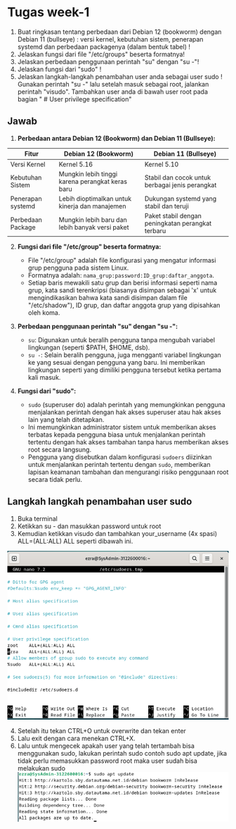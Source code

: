 # Tugas week-1


1. Buat ringkasan tentang perbedaan dari Debian 12 (bookworm) dengan Debian 11 (bullseye) : versi kernel, kebutuhan sistem, penerapan systemd dan perbedaan packagenya (dalam bentuk tabel) !
2. Jelaskan fungsi dari file "/etc/groups" beserta formatnya!
3. Jelaskan perbedaan penggunaan perintah "su" dengan "su -"!
4. Jelaskan fungsi dari "sudo" !
5. Jelaskan langkah-langkah penambahan user anda sebagai user sudo ! Gunakan perintah "su -" lalu setelah masuk sebagai root, jalankan perintah "visudo". Tambahkan user anda di bawah user root pada bagian " # User privilege specification"

## Jawab
1. **Perbedaan antara Debian 12 (Bookworm) dan Debian 11 (Bullseye):**

| Fitur                           | Debian 12 (Bookworm)                               | Debian 11 (Bullseye)                             |
|---------------------------------|-----------------------------------------------------|---------------------------------------------------|
| Versi Kernel                    | Kernel 5.16                                         | Kernel 5.10                                       |
| Kebutuhan Sistem                | Mungkin lebih tinggi karena perangkat keras baru    | Stabil dan cocok untuk berbagai jenis perangkat   |
| Penerapan systemd               | Lebih dioptimalkan untuk kinerja dan manajemen      | Dukungan systemd yang stabil dan teruji          |
| Perbedaan Package               | Mungkin lebih baru dan lebih banyak versi paket     | Paket stabil dengan peningkatan perangkat terbaru |

2. **Fungsi dari file "/etc/group" beserta formatnya:**
   - File "/etc/group" adalah file konfigurasi yang mengatur informasi grup pengguna pada sistem Linux.
   - Formatnya adalah: `nama_grup:password:ID_grup:daftar_anggota`.
   - Setiap baris mewakili satu grup dan berisi informasi seperti nama grup, kata sandi terenkripsi (biasanya disimpan sebagai 'x' untuk mengindikasikan bahwa kata sandi disimpan dalam file "/etc/shadow"), ID grup, dan daftar anggota grup yang dipisahkan oleh koma.

3. **Perbedaan penggunaan perintah "su" dengan "su -":**
   - `su`: Digunakan untuk beralih pengguna tanpa mengubah variabel lingkungan (seperti $PATH, $HOME, dsb).
   - `su -`: Selain beralih pengguna, juga mengganti variabel lingkungan ke yang sesuai dengan pengguna yang baru. Ini memberikan lingkungan seperti yang dimiliki pengguna tersebut ketika pertama kali masuk.

4. **Fungsi dari "sudo":**
   - `sudo` (superuser do) adalah perintah yang memungkinkan pengguna menjalankan perintah dengan hak akses superuser atau hak akses lain yang telah ditetapkan.
   - Ini memungkinkan administrator sistem untuk memberikan akses terbatas kepada pengguna biasa untuk menjalankan perintah tertentu dengan hak akses tambahan tanpa harus memberikan akses root secara langsung.
   - Pengguna yang disebutkan dalam konfigurasi `sudoers` diizinkan untuk menjalankan perintah tertentu dengan `sudo`, memberikan lapisan keamanan tambahan dan mengurangi risiko penggunaan root secara tidak perlu.


## Langkah langkah penambahan user sudo


1. Buka terminal
2. Ketikkan su - dan masukkan password untuk root
3. Kemudian ketikkan visudo dan tambahkan your_username (4x spasi) ALL=(ALL:ALL) ALL seperti dibawah ini.

  ![gambar](asset/debian20.PNG)

4. Setelah itu tekan CTRL+O untuk overwrite dan tekan enter
5. Lalu exit dengan cara menekan CTRL+X.
6. Lalu untuk mengecek apakah user yang telah tertambah bisa menggunakan sudo, lakukan perintah sudo contoh sudo apt update, jika tidak perlu memasukkan password root maka user sudah bisa melakukan sudo
  ![gambar](asset/debian21.PNG)
